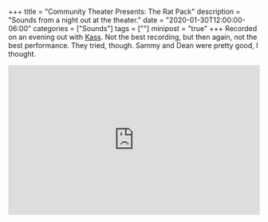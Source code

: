 +++
title = "Community Theater Presents: The Rat Pack"
description = "Sounds from a night out at the theater."
date = "2020-01-30T12:00:00-06:00"
categories = ["Sounds"]
tags = [""]
minipost = "true"
+++
Recorded on an evening out with [Kass](http://kassiblogtoo.blogspot.com/). Not the best recording, but then again, not the best performance. They tried, though. Sammy and Dean were pretty good, I thought.

<iframe width="100%" height="300" scrolling="no" frameborder="no" allow="autoplay" src="https://w.soundcloud.com/player/?url=https%3A//api.soundcloud.com/tracks/750814666&color=%2334333c&auto_play=false&hide_related=false&show_comments=true&show_user=true&show_reposts=false&show_teaser=true&visual=true"></iframe>
